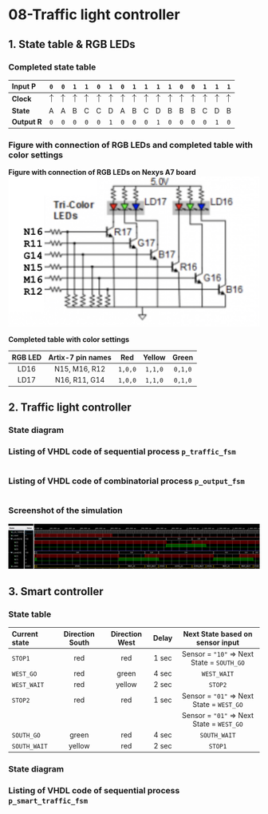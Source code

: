 # 08-Traffic light controller

## 1. State table & RGB LEDs

### Completed state table

| **Input P** | `0` | `0` | `1` | `1` | `0` | `1` | `0` | `1` | `1` | `1` | `1` | `0` | `0` | `1` | `1` | `1` |
| :-- | :-: | :-: | :-: | :-: | :-: | :-: | :-: | :-: | :-: | :-: | :-: | :-: | :-: | :-: | :-: | :-: |
| **Clock** | ![rising](Images/eq_uparrow.png) | ![rising](Images/eq_uparrow.png) | ![rising](Images/eq_uparrow.png) | ![rising](Images/eq_uparrow.png) | ![rising](Images/eq_uparrow.png) | ![rising](Images/eq_uparrow.png) | ![rising](Images/eq_uparrow.png) | ![rising](Images/eq_uparrow.png) | ![rising](Images/eq_uparrow.png) | ![rising](Images/eq_uparrow.png) | ![rising](Images/eq_uparrow.png) | ![rising](Images/eq_uparrow.png) | ![rising](Images/eq_uparrow.png) | ![rising](Images/eq_uparrow.png) | ![rising](Images/eq_uparrow.png) | ![rising](Images/eq_uparrow.png) |
| **State** | A | A | B | C | C | D | A | B | C | D | B | B | B | C | D | B |
| **Output R** | `0` | `0` | `0` | `0` | `0` | `1` | `0` | `0` | `0` | `1` | `0` | `0` | `0` | `0` | `1` | `0` |

### Figure with connection of RGB LEDs  and completed table with color settings

**Figure with connection of RGB LEDs on Nexys A7 board**
![](Images/schem.png)

**Completed table with color settings**

| **RGB LED** | **Artix-7 pin names** | **Red** | **Yellow** | **Green** |
| :-: | :-: | :-: | :-: | :-: |
| LD16 | N15, M16, R12 | `1,0,0` | `1,1,0` | `0,1,0` |
| LD17 | N16, R11, G14 | `1,0,0` | `1,1,0` | `0,1,0` |

## 2. Traffic light controller
### State diagram
### Listing of VHDL code of sequential process `p_traffic_fsm`
```vhdl
```
### Listing of VHDL code of combinatorial process `p_output_fsm`
```vhdl
```
### Screenshot of the simulation
![](Images/waves.png)
## 3. Smart controller
### State table
| **Current state** | **Direction South** | **Direction West** | **Delay** | **Next State based on sensor input** |
| :-- | :-: | :-: | :-: | :-: |
| `STOP1`      | red    | red | 1 sec | Sensor = `"10"` => Next State = `SOUTH_GO`|
| `WEST_GO`    | red    | green | 4 sec | `WEST_WAIT` |
| `WEST_WAIT`  | red    | yellow | 2 sec | `STOP2` |
| `STOP2`      | red    | red | 1 sec | Sensor = `"01"` => Next State = `WEST_GO` |
|||||Sensor = `"01"` => Next State = `WEST_GO`|
| `SOUTH_GO`   | green  | red | 4 sec | `SOUTH_WAIT` |
| `SOUTH_WAIT` | yellow | red | 2 sec | `STOP1` |
### State diagram
### Listing of VHDL code of sequential process `p_smart_traffic_fsm`
```vhdl
```
